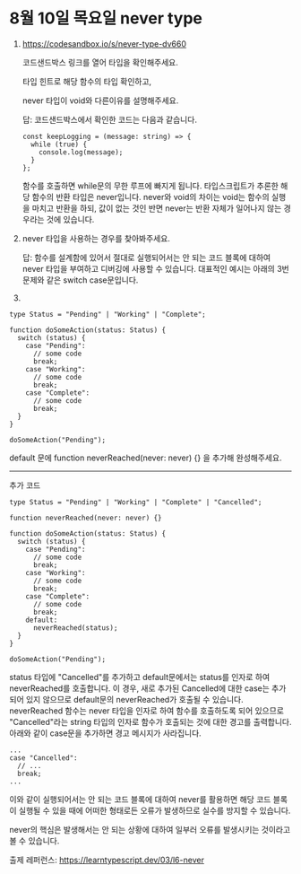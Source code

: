 # 8월 10일 목요일 never type

1. https://codesandbox.io/s/never-type-dv660

    코드샌드박스 링크를 열어 타입을 확인해주세요.

    타입 힌트로 해당 함수의 타입 확인하고, 
  
    never 타입이 void와 다른이유를 설명해주세요.

    답: 코드샌드박스에서 확인한 코드는 다음과 같습니다.

    ```
    const keepLogging = (message: string) => {
      while (true) {
        console.log(message);
      }
    };
    ```

    함수를 호출하면 while문의 무한 루프에 빠지게 됩니다. 타입스크립트가 추론한 해당 함수의 반환 타입은 never입니다. never와 void의 차이는 void는 함수의 실행을 마치고 반환을 하되, 값이 없는 것인 반면 never는 반환 자체가 일어나지 않는 경우라는 것에 있습니다. 

2. never 타입을 사용하는 경우를 찾아봐주세요.

    답: 함수를 설계함에 있어서 절대로 실행되어서는 안 되는 코드 블록에 대하여 never 타입을 부여하고 디버깅에 사용할 수 있습니다. 대표적인 예시는 아래의 3번 문제와 같은 switch case문입니다.

3.

```
type Status = "Pending" | "Working" | "Complete";

function doSomeAction(status: Status) {
  switch (status) {
    case "Pending":
      // some code
      break;
    case "Working":
      // some code
      break;
    case "Complete":
      // some code
      break;
  }
}

doSomeAction("Pending");
```

default 문에 function neverReached(never: never) {} 을 추가해 완성해주세요.

---

추가 코드

```
type Status = "Pending" | "Working" | "Complete" | "Cancelled";

function neverReached(never: never) {}

function doSomeAction(status: Status) {
  switch (status) {
    case "Pending":
      // some code
      break;
    case "Working":
      // some code
      break;
    case "Complete":
      // some code
      break;
    default:
      neverReached(status);
  }
}

doSomeAction("Pending");
```

status 타입에 "Cancelled"를 추가하고 default문에서는 status를 인자로 하여 neverReached를 호출합니다. 이 경우, 새로 추가된 Cancelled에 대한 case는 추가되어 있지 않으므로 default문의 neverReached가 호출될 수 있습니다. neverReached 함수는 never 타입을 인자로 하여 함수를 호출하도록 되어 있으므로 "Cancelled"라는 string 타입의 인자로 함수가 호출되는 것에 대한 경고를 출력합니다. 아래와 같이 case문을 추가하면 경고 메시지가 사라집니다.

```
...
case "Cancelled":
  // ...
  break;
...

```

이와 같이 실행되어서는 안 되는 코드 블록에 대하여 never를 활용하면 해당 코드 블록이 실행될 수 있을 때에 어떠한 형태로든 오류가 발생하므로 실수를 방지할 수 있습니다.

never의 핵심은 발생해서는 안 되는 상황에 대하여 일부러 오류를 발생시키는 것이라고 볼 수 있습니다.

출제 레퍼런스: https://learntypescript.dev/03/l6-never